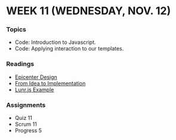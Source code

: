 # WEEK 11 (WEDNESDAY, NOV. 12)

### Topics
* Code: Introduction to Javascript.
* Code: Applying interaction to our templates.

### Readings
* [Epicenter Design](http://gettingreal.37signals.com/ch09_Epicenter_Design.php)
* [From Idea to Implementation](http://gettingreal.37signals.com/ch06_From_Idea_to_Implementation.php)
* [Lunr.js Example](http://lunrjs.com/example/)

### Assignments
* Quiz 11
* Scrum 11
* Progress 5